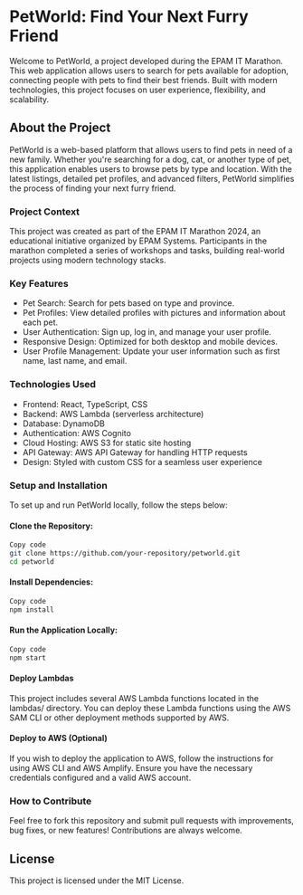 # PetWorld: Find Your Next Furry Friend
Welcome to PetWorld, a project developed during the EPAM IT Marathon. This web application allows users to search for pets available for adoption, connecting people with pets to find their best friends. Built with modern technologies, this project focuses on user experience, flexibility, and scalability.

## About the Project
PetWorld is a web-based platform that allows users to find pets in need of a new family. Whether you're searching for a dog, cat, or another type of pet, this application enables users to browse pets by type and location. With the latest listings, detailed pet profiles, and advanced filters, PetWorld simplifies the process of finding your next furry friend.

### Project Context
This project was created as part of the EPAM IT Marathon 2024, an educational initiative organized by EPAM Systems. Participants in the marathon completed a series of workshops and tasks, building real-world projects using modern technology stacks.

### Key Features
* Pet Search: Search for pets based on type and province.
* Pet Profiles: View detailed profiles with pictures and information about each pet.
* User Authentication: Sign up, log in, and manage your user profile.
* Responsive Design: Optimized for both desktop and mobile devices.
* User Profile Management: Update your user information such as first name, last name, and email.

### Technologies Used
* Frontend: React, TypeScript, CSS
* Backend: AWS Lambda (serverless architecture)
* Database: DynamoDB
* Authentication: AWS Cognito
* Cloud Hosting: AWS S3 for static site hosting
* API Gateway: AWS API Gateway for handling HTTP requests
* Design: Styled with custom CSS for a seamless user experience

### Setup and Installation
To set up and run PetWorld locally, follow the steps below:

#### Clone the Repository:

```bash
Copy code
git clone https://github.com/your-repository/petworld.git
cd petworld
```

#### Install Dependencies:
```bash
Copy code
npm install
```


#### Run the Application Locally:
```bash
Copy code
npm start
```

#### Deploy Lambdas
This project includes several AWS Lambda functions located in the lambdas/ directory. You can deploy these Lambda functions using the AWS SAM CLI or other deployment methods supported by AWS.


#### Deploy to AWS (Optional)
If you wish to deploy the application to AWS, follow the instructions for using AWS CLI and AWS Amplify. Ensure you have the necessary credentials configured and a valid AWS account.

### How to Contribute
Feel free to fork this repository and submit pull requests with improvements, bug fixes, or new features! Contributions are always welcome.

## License
This project is licensed under the MIT License.
